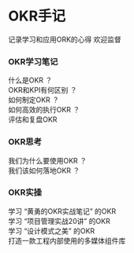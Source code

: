 # OKR手记

 记录学习和应用ORK的心得 欢迎监督

### OKR学习笔记
 什么是OKR ？<br>
 OKR和KPI有何区别 ？<br>
 如何制定OKR ？<br>
 如何高效的执行OKR ？<br>
 评估和复盘OKR <br>
 
### OKR思考
 我们为什么要使用OKR ？<br>
 我们该如何落地OKR ？<br>

 
 ### OKR实操
 学习 “黄勇的OKR实战笔记” 的OKR <br>
 学习 “项目管理实战20讲” 的OKR <br>
 学习 “设计模式之美” 的OKR <br>
 打造一款工程内部使用的多媒体组件库
 
 
